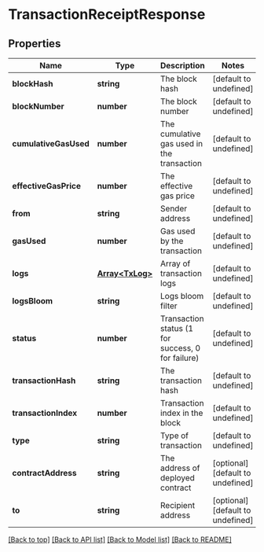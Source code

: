 # TransactionReceiptResponse

## Properties

|Name | Type | Description | Notes|
|------------ | ------------- | ------------- | -------------|
|**blockHash** | **string** | The block hash | [default to undefined]|
|**blockNumber** | **number** | The block number | [default to undefined]|
|**cumulativeGasUsed** | **number** | The cumulative gas used in the transaction | [default to undefined]|
|**effectiveGasPrice** | **number** | The effective gas price | [default to undefined]|
|**from** | **string** | Sender address | [default to undefined]|
|**gasUsed** | **number** | Gas used by the transaction | [default to undefined]|
|**logs** | [**Array&lt;TxLog&gt;**](TxLog.md) | Array of transaction logs | [default to undefined]|
|**logsBloom** | **string** | Logs bloom filter | [default to undefined]|
|**status** | **number** | Transaction status (1 for success, 0 for failure) | [default to undefined]|
|**transactionHash** | **string** | The transaction hash | [default to undefined]|
|**transactionIndex** | **number** | Transaction index in the block | [default to undefined]|
|**type** | **string** | Type of transaction | [default to undefined]|
|**contractAddress** | **string** | The address of deployed contract | [optional] [default to undefined]|
|**to** | **string** | Recipient address | [optional] [default to undefined]|




[[Back to top]](#) [[Back to API list]](../../README.md#documentation-for-api-endpoints) [[Back to Model list]](../../README.md#documentation-for-models) [[Back to README]](../../README.md)
